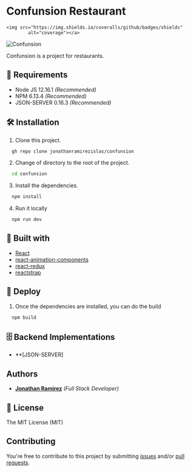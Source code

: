
# Confunsion Restaurant
    <img src="https://img.shields.io/coveralls/github/badges/shields"
            alt="coverage"></a>
   

![Confunsion](https://res.cloudinary.com/djuqxjkh3/image/upload/v1611805013/Confunsion/RestaurantApp_d86cit.gif)

Confunsion is a project for restaurants.

## 📢 Requirements
- Node JS 12.16.1 _(Recommended)_
- NPM 6.13.4 _(Recommended)_
- JSON-SERVER 0.16.3  _(Recommended)_

## 🛠 Installation
1. Clone this project.
```bash
  gh repo clone jonathanramirezislas/confunsion
```
2. Change of directory to the root of the project.
```bash
  cd confunsion
```
3. Install the dependencies.
```bash
  npm install
```
4. Run it locally
```bash
  npm run dev
```

## 🔧 Built with
- [React](https://es.reactjs.org) 
- [react-animation-components](https://www.npmjs.com/package/react-animation-components)
- [react-redux](https://react-redux.js.org)
- [reactstrap](https://reactstrap.github.io)


## 🚀 Deploy
1. Once the dependencies are installed, you can do the build
```bash
  npm build
```

## 🗄️ Backend Implementations

- **[JSON-SERVER]


## Authors

- **[Jonathan Ramirez](https://github.com/jonathanramirezislas)** _(Full Stack Developer)_


## 📜 License
The MIT License (MIT)

## Contributing

You're free to contribute to this project by submitting [issues](https://github.com/jonathanramirezislas/confunsion/issues) and/or [pull requests](hhttps://github.com/jonathanramirezislas/confunsion/pulls).








